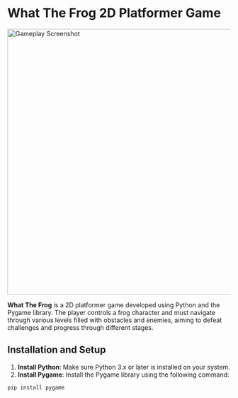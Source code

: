 # What The Frog 2D Platformer Game

<img src="https://jirayutnajan.github.io/img/project/game/game%20(4).png" alt="Gameplay Screenshot" width="600">


**What The Frog** is a 2D platformer game developed using Python and the Pygame library. The player controls a frog character and must navigate through various levels filled with obstacles and enemies, aiming to defeat challenges and progress through different stages.

## Installation and Setup

1. **Install Python**: Make sure Python 3.x or later is installed on your system.
2. **Install Pygame**: Install the Pygame library using the following command:
```bash
pip install pygame
```
